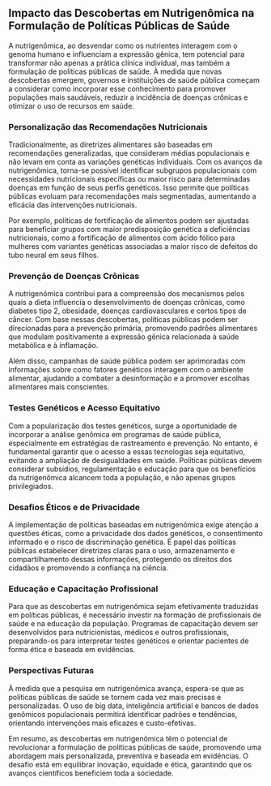 
## Impacto das Descobertas em Nutrigenômica na Formulação de Políticas Públicas de Saúde

A nutrigenômica, ao desvendar como os nutrientes interagem com o genoma humano e influenciam a expressão gênica, tem potencial para transformar não apenas a prática clínica individual, mas também a formulação de políticas públicas de saúde. À medida que novas descobertas emergem, governos e instituições de saúde pública começam a considerar como incorporar esse conhecimento para promover populações mais saudáveis, reduzir a incidência de doenças crônicas e otimizar o uso de recursos em saúde.

### Personalização das Recomendações Nutricionais

Tradicionalmente, as diretrizes alimentares são baseadas em recomendações generalizadas, que consideram médias populacionais e não levam em conta as variações genéticas individuais. Com os avanços da nutrigenômica, torna-se possível identificar subgrupos populacionais com necessidades nutricionais específicas ou maior risco para determinadas doenças em função de seus perfis genéticos. Isso permite que políticas públicas evoluam para recomendações mais segmentadas, aumentando a eficácia das intervenções nutricionais.

Por exemplo, políticas de fortificação de alimentos podem ser ajustadas para beneficiar grupos com maior predisposição genética a deficiências nutricionais, como a fortificação de alimentos com ácido fólico para mulheres com variantes genéticas associadas a maior risco de defeitos do tubo neural em seus filhos.

### Prevenção de Doenças Crônicas

A nutrigenômica contribui para a compreensão dos mecanismos pelos quais a dieta influencia o desenvolvimento de doenças crônicas, como diabetes tipo 2, obesidade, doenças cardiovasculares e certos tipos de câncer. Com base nessas descobertas, políticas públicas podem ser direcionadas para a prevenção primária, promovendo padrões alimentares que modulam positivamente a expressão gênica relacionada à saúde metabólica e à inflamação.

Além disso, campanhas de saúde pública podem ser aprimoradas com informações sobre como fatores genéticos interagem com o ambiente alimentar, ajudando a combater a desinformação e a promover escolhas alimentares mais conscientes.

### Testes Genéticos e Acesso Equitativo

Com a popularização dos testes genéticos, surge a oportunidade de incorporar a análise genômica em programas de saúde pública, especialmente em estratégias de rastreamento e prevenção. No entanto, é fundamental garantir que o acesso a essas tecnologias seja equitativo, evitando a ampliação de desigualdades em saúde. Políticas públicas devem considerar subsídios, regulamentação e educação para que os benefícios da nutrigenômica alcancem toda a população, e não apenas grupos privilegiados.

### Desafios Éticos e de Privacidade

A implementação de políticas baseadas em nutrigenômica exige atenção a questões éticas, como a privacidade dos dados genéticos, o consentimento informado e o risco de discriminação genética. É papel das políticas públicas estabelecer diretrizes claras para o uso, armazenamento e compartilhamento dessas informações, protegendo os direitos dos cidadãos e promovendo a confiança na ciência.

### Educação e Capacitação Profissional

Para que as descobertas em nutrigenômica sejam efetivamente traduzidas em políticas públicas, é necessário investir na formação de profissionais de saúde e na educação da população. Programas de capacitação devem ser desenvolvidos para nutricionistas, médicos e outros profissionais, preparando-os para interpretar testes genéticos e orientar pacientes de forma ética e baseada em evidências.

### Perspectivas Futuras

À medida que a pesquisa em nutrigenômica avança, espera-se que as políticas públicas de saúde se tornem cada vez mais precisas e personalizadas. O uso de big data, inteligência artificial e bancos de dados genômicos populacionais permitirá identificar padrões e tendências, orientando intervenções mais eficazes e custo-efetivas.

Em resumo, as descobertas em nutrigenômica têm o potencial de revolucionar a formulação de políticas públicas de saúde, promovendo uma abordagem mais personalizada, preventiva e baseada em evidências. O desafio está em equilibrar inovação, equidade e ética, garantindo que os avanços científicos beneficiem toda a sociedade.
```
